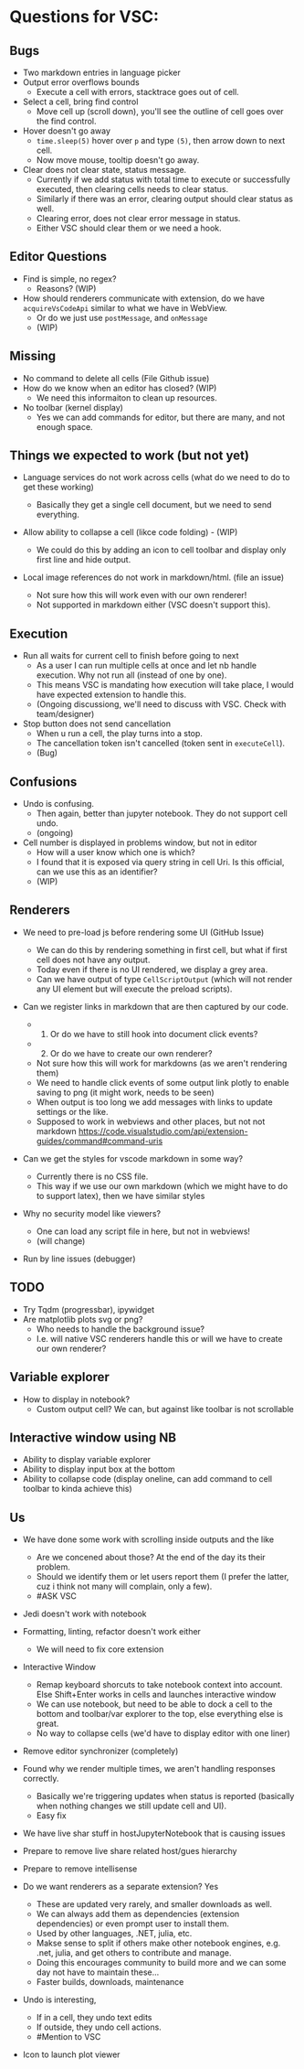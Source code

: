 # Questions for VSC:

## Bugs

-   Two markdown entries in language picker
-   Output error overflows bounds
    -   Execute a cell with errors, stacktrace goes out of cell.
-   Select a cell, bring find control
    -   Move cell up (scroll down), you'll see the outline of cell goes over the find control.
-   Hover doesn't go away
    -   `time.sleep(5)` hover over `p` and type `(5)`, then arrow down to next cell.
    -   Now move mouse, tooltip doesn't go away.
-   Clear does not clear state, status message.
    -   Currently if we add status with total time to execute or successfully executed, then clearing cells needs to clear status.
    -   Similarly if there was an error, clearing output should clear status as well.
    -   Clearing error, does not clear error message in status.
    -   Either VSC should clear them or we need a hook.

## Editor Questions

-   Find is simple, no regex?
    -   Reasons? (WIP)
-   How should renderers communicate with extension, do we have `acquireVsCodeApi` similar to what we have in WebView.
    -   Or do we just use `postMessage`, and `onMessage`
    -   (WIP)

## Missing

-   No command to delete all cells (File Github issue)
-   How do we know when an editor has closed? (WIP)
    -   We need this informaiton to clean up resources.
-   No toolbar (kernel display)
    -   Yes we can add commands for editor, but there are many, and not enough space.

## Things we expected to work (but not yet)

-   Language services do not work across cells (what do we need to do to get these working)

    -   Basically they get a single cell document, but we need to send everything.

-   Allow ability to collapse a cell (likce code folding) - (WIP)
    -   We could do this by adding an icon to cell toolbar and display only first line and hide output.
-   Local image references do not work in markdown/html. (file an issue)
    -   Not sure how this will work even with our own renderer!
    -   Not supported in markdown either (VSC doesn't support this).

## Execution

-   Run all waits for current cell to finish before going to next
    -   As a user I can run multiple cells at once and let nb handle execution. Why not run all (instead of one by one).
    -   This means VSC is mandating how execution will take place, I would have expected extension to handle this.
    -   (Ongoing discussiong, we'll need to discuss with VSC. Check with team/designer)
-   Stop button does not send cancellation
    -   When u run a cell, the play turns into a stop.
    -   The cancellation token isn't cancelled (token sent in `executeCell`).
    -   (Bug)

## Confusions

-   Undo is confusing.
    -   Then again, better than jupyter notebook. They do not support cell undo.
    -   (ongoing)
-   Cell number is displayed in problems window, but not in editor
    -   How will a user know which one is which?
    -   I found that it is exposed via query string in cell Uri. Is this official, can we use this as an identifier?
    -   (WIP)


## Renderers

-   We need to pre-load js before rendering some UI (GitHub Issue)
    -   We can do this by rendering something in first cell, but what if first cell does not have any output.
    -   Today even if there is no UI rendered, we display a grey area.
    -   Can we have output of type `CellScriptOutput` (which will not render any UI element but will execute the preload scripts).
-   Can we register links in markdown that are then captured by our code.

    -   1. Or do we have to still hook into document click events?
    -   2. Or do we have to create our own renderer?
    -   Not sure how this will work for markdowns (as we aren't rendering them)
    -   We need to handle click events of some output link plotly to enable saving to png (it might work, needs to be seen)
    -   When output is too long we add messages with links to update settings or the like.
    -   Supposed to work in webviews and other places, but not not markdown
        https://code.visualstudio.com/api/extension-guides/command#command-uris

-   Can we get the styles for vscode markdown in some way?
    -   Currently there is no CSS file.
    -   This way if we use our own markdown (which we might have to do to support latex), then we have similar styles
-   Why no security model like viewers?
    -   One can load any script file in here, but not in webviews!
    -   (will change)
-   Run by line issues (debugger)

## TODO

-   Try Tqdm (progressbar), ipywidget
-   Are matplotlib plots svg or png?
    -   Who needs to handle the background issue?
    -   I.e. will native VSC renderers handle this or will we have to create our own renderer?

## Variable explorer

-   How to display in notebook?
    -   Custom output cell? We can, but against like toolbar is not scrollable

## Interactive window using NB

-   Ability to display variable explorer
-   Ability to display input box at the bottom
-   Ability to collapse code (display oneline, can add command to cell toolbar to kinda achieve this)

## Us

-   We have done some work with scrolling inside outputs and the like
    -   Are we concened about those? At the end of the day its their problem.
    -   Should we identify them or let users report them (I prefer the latter, cuz i think not many will complain, only a few).
    -   #ASK VSC
-   Jedi doesn't work with notebook
-   Formatting, linting, refactor doesn't work either
    -   We will need to fix core extension
-   Interactive Window

    -   Remap keyboard shorcuts to take notebook context into account. Else Shift+Enter works in cells and launches interactive window
    -   We can use notebook, but need to be able to dock a cell to the bottom and toolbar/var explorer to the top, else everything else is great.
    -   No way to collapse cells (we'd have to display editor with one liner)

-   Remove editor synchronizer (completely)
-   Found why we render multiple times, we aren't handling responses correctly.
    -   Basically we're triggering updates when status is reported (basically when nothing changes we still update cell and UI).
    -   Easy fix
-   We have live shar stuff in hostJupyterNotebook that is causing issues
-   Prepare to remove live share related host/gues hierarchy
-   Prepare to remove intellisense
-   Do we want renderers as a separate extension? Yes
    -   These are updated very rarely, and smaller downloads as well.
    -   We can always add them as dependencies (extension dependencies) or even prompt user to install them.
    -   Used by other languages, .NET, julia, etc.
    -   Makse sense to split if others make other notebook engines, e.g. .net, julia, and get others to contribute and manage.
    -   Doing this encourages community to build more and we can some day not have to maintain these...
    -   Faster builds, downloads, maintenance
-   Undo is interesting,
    -   If in a cell, they undo text edits
    -   If outside, they undo cell actions.
    -   #Mention to VSC
-   Icon to launch plot viewer
